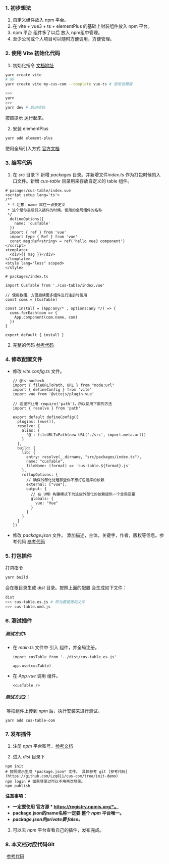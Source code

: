 ### 1. 初步想法

1.  自定义组件放入 npm 平台。
2.  在 vite + vue3 + ts + elementPlus 的基础上封装组件放入 npm 平台。
3.  npm 平台 组件多了以后 放入 npm组中管理。
4. 至少公司或个人项目可以随时方便调用，方便管理。

### 2. 使用 Vite 初始化代码

1.  初始化指令  [文档地址](https://cn.vite.dev/guide/#scaffolding-your-first-vite-project)

   ```bash
   yarn create vite
   # OR
   yarn create vite my-cus-com --template vue-ts # 使用该模板
   
   >>> 
   yarn
   >>>
   yarn dev # 启动项目
   ```

   按照提示 运行起来。

2.  安装 elementPlus 

   ```bash
   yarn add element-plus
   ```

   使用全局引入方式 [官方文档](https://element-plus.org/zh-CN/guide/quickstart.html#%E5%AE%8C%E6%95%B4%E5%BC%95%E5%85%A5)

### 3. 编写代码

1.  在 *src* 目录下 新增 *packages* 目录。并新增文件*index.ts* 作为打包时候的入口文件。新增 *cus-table* 目录用来存放自定义的 table 组件。

   ```vue
   # pacages/cus-table/index.vue
   <script setup lang='ts'>
   /**
    * ! 注意：name 属性一点要定义
    * 这个是你最后引入插件的时候，使用的全局组件的名称
    */
     defineOptions({
       name: 'cusTable'
     })
     import { ref } from 'vue'
     import type { Ref } from 'vue'
     const msg:Ref<string> = ref('hello vue3 component')
   </script>
   <template>
     <div>{{ msg }}</div>
   </template>
   <style lang="less" scoped>
   </style>
   
   ```

   ```tsx
   # packages/index.ts
   
   import CusTable from './cus-table/index.vue'
   
   // 使用数组，方便后续更多组件进行注册时使用
   const coms = [CusTable]
   
   const install = (App:any/* , options:any */) => {
     coms.forEach(com => {
       App.component(com.name, com)
     })
   }
   
   export default { install }
   ```

   

2.  完整的代码 [参考代码](https://github.com/Lzq811/cus-com/tree/init-demo)

### 4. 修改配置文件

- 修改 *vite.config.ts* 文件。

  ```tsx
  // @ts-nocheck
  import { fileURLToPath, URL } from "node:url"
  import { defineConfig } from 'vite'
  import vue from '@vitejs/plugin-vue'
  
  // 这里不让用 require('path')，所以使用下面的方法
  import { resolve } from 'path'
  
  export default defineConfig({
    plugins: [vue()],
    resolve: {
      alias: {
        '@': fileURLToPath(new URL('./src', import.meta.url))
      }
    },
    build: {
      lib: {
        entry: resolve(__dirname, "src/packages/index.ts"),
        name: "cusTable",
        fileName: (format) => `cus-table.${format}.js`
      },
      rollupOptions: {
        // 确保外部化处理那些你不想打包进库的依赖
        external: ["vue"],
        output: {
          // 在 UMD 构建模式下为这些外部化的依赖提供一个全局变量
          globals: {
            vue: "Vue"
          }
        }
      }
    }
  })
  
  ```

  

- 修改 *package.json* 文件。 添加描述，主体，关键字，作者，版权等信息。参考代码 [参考代码](https://github.com/Lzq811/cus-com/tree/init-demo)

### 5.  打包插件

打包指令

```bash
yarn build
```

会在根目录生成 *dist* 目录。按照上面的配置 会生成如下文件：

```bash
dist
>>> cus-table.es.js # 即为要使用的文件
>>> cus-table.umd.js
```



### 6. 测试插件

##### 测试方式1:

- 在 *main.ts* 文件中 引入 组件，并全局注册。

  ```tsx
  import cusTable from '../dist/cus-table.es.js'
  
  app.use(cusTable)
  
  ```

- 在 *App.vue* 调用 组件。

  ```vue
  <cusTable />
  ```

##### 测试方式2： 

​	等把组件上传到 *npm* 后，执行安装来进行测试。

```basic
yarn add cus-table-com
```



### 7. 发布插件

1. 注册 *npm* 平台账号，[参考文档](https://www.jianshu.com/p/97c87a11d534)

2.  进入 *dist* 目录下

   ```basic
   npm init
   # 按照提示生成 *package.json* 文件。 具体参考 git [参考代码](https://github.com/Lzq811/cus-com/tree/init-demo)
   npm login # 如果登录过可以不用再次登录。
   npm publish
   ```

   **注意事项：**

   - **一定要使用 官方源 * https://registry.npmjs.org/*。**
   - **package.json的name名称一定要 整个 *npm* 平台唯一。**
   - ***package.json的private要 false。***

3.  可以去 *npm* 平台查看自己的插件，发布完成。

   

### 8. 本文档对应代码Git

​	[参考代码](https://github.com/Lzq811/cus-com/tree/init-demo)

​	















